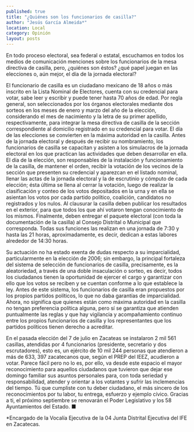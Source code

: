 ```yaml
---
published: true
title: "¿Quiénes son los funcionarios de casilla?"
author: "Jesús García Almeida*"
location: Local
category: Opinión
layout: posts
---
```


En todo proceso electoral, sea federal o estatal, escuchamos en todos los medios de comunicación menciones sobre los funcionarios de la mesa directiva de casilla, pero, ¿quiénes son éstos? ¿qué papel juegan en  las elecciones o, aún mejor, el día de la jornada electoral? 

El funcionario de casilla es un ciudadano mexicano de 18 años o más inscrito en la Lista Nominal de Electores, cuenta con su credencial para votar, sabe leer y escribir y puede tener hasta 70 años de edad. Por regla general, son seleccionados por los órganos electorales mediante dos sorteos en los meses de enero y marzo del año de la elección, considerando el mes de nacimiento y la letra de su primer apellido, respectivamente, para integrar la mesa directiva de casilla de la sección correspondiente al domicilio registrado en su credencial para votar. El día de las elecciones se convierten en la máxima autoridad en la casilla.
Antes de la jornada electoral y después de recibir su nombramiento, los funcionarios de casilla se capacitan y asisten a los simulacros de la jornada electoral en los que practican las actividades que deben desarrollar en ella. El día de la elección, son responsables de la instalación y funcionamiento de la casilla, de mantener el orden, recibir la votación de los vecinos de la sección que presenten su credencial y aparezcan en el listado nominal, llenar las actas de la jornada electoral y la de escrutinio y cómputo de cada elección; ésta última se llena al cerrar la votación, luego de realizar la clasificación y conteo de los votos depositados en la urna y en ella se asientan los votos por cada partido político, coalición, candidatos no registrados y los nulos.  Al clausurar la casilla deben publicar los resultados en el exterior, para que todos los que ahí votaron tengan conocimiento de los mismos. Finalmente, deben entregar el paquete electoral (con toda la documentación de la casilla) al Consejo Distrital o Municipal que corresponda. Todas sus funciones las realizan en una jornada de 7:30 y hasta las 21 horas, aproximadamente, es decir, dedican a estas labores alrededor de 14:30 horas.

Su actuación no ha estado exenta de dudas respecto a su imparcialidad, particularmente en la elección de 2006; sin embargo, la principal fortaleza del sistema de selección de funcionarios de casilla, precisamente, es la aleatoriedad, a través de una doble insaculación o sorteo, es decir, todos los ciudadanos tienen la oportunidad de ejercer el cargo y garantizar con ello que los votos se reciben y se cuentan conforme a lo que establece la ley. Antes de este sistema, los funcionarios de casilla eran propuestos por los propios partidos políticos, lo que no daba garantías de imparcialidad. Ahora, no significa que quienes están como máxima autoridad en la casilla no tengan preferencia política alguna, pero sí se garantiza que atienden puntualmente las reglas y que hay vigilancia y acompañamiento continuo entre los propios funcionarios de casilla y los representantes que los partidos políticos tienen derecho a acreditar. 

En el pasada elección del 7 de julio en Zacateas se instalaron 2 mil 561 casillas, atendidas por 4 funcionarios (presidente, secretario y dos escrutadores), esto es, un ejército de 10 mil 244 personas que atendieron a más de 633, 397 zacatecanos que, según el PREP del  IEEZ, acudieron a votar. Parece fácil pero no lo es, por ello, va desde este espacio el mayor reconocimiento para  aquellos ciudadanos que tuvieron que dejar ese domingo familiar sus asuntos personales para, con toda seriedad y responsabilidad, atender y orientar a los votantes y sufrir las inclemencias del tiempo. Tú que cumpliste con tu deber ciudadano, el más sincero de los reconocimientos por tu labor, tu entrega, esfuerzo y ejemplo cívico. Gracias a ti, el próximo septiembre se renovarán el Poder Legislativo y los 58 Ayuntamientos del Estado. ■

*Encargado de la Vocalía Ejecutiva de la
04 Junta Distrital Ejecutiva del IFE en Zacatecas.
